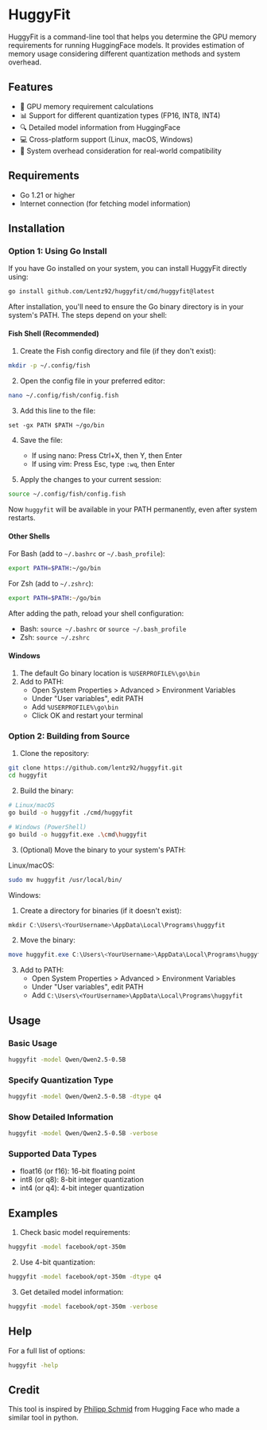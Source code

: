 # HuggyFit

HuggyFit is a command-line tool that helps you determine the GPU memory requirements for running HuggingFace models. It provides estimation of memory usage considering different quantization methods and system overhead.

## Features

- 🧮 GPU memory requirement calculations
- 📊 Support for different quantization types (FP16, INT8, INT4)
- 🔍 Detailed model information from HuggingFace
- 💻 Cross-platform support (Linux, macOS, Windows)
- 🎯 System overhead consideration for real-world compatibility

## Requirements

- Go 1.21 or higher
- Internet connection (for fetching model information)

## Installation

### Option 1: Using Go Install

If you have Go installed on your system, you can install HuggyFit directly using:

```bash
go install github.com/Lentz92/huggyfit/cmd/huggyfit@latest
```

After installation, you'll need to ensure the Go binary directory is in your system's PATH. The steps depend on your shell:

#### Fish Shell (Recommended)
1. Create the Fish config directory and file (if they don't exist):
```bash
mkdir -p ~/.config/fish
```

2. Open the config file in your preferred editor:
```bash
nano ~/.config/fish/config.fish
```

3. Add this line to the file:
```fish
set -gx PATH $PATH ~/go/bin
```

4. Save the file:
   - If using nano: Press Ctrl+X, then Y, then Enter
   - If using vim: Press Esc, type `:wq`, then Enter

5. Apply the changes to your current session:
```bash
source ~/.config/fish/config.fish
```

Now `huggyfit` will be available in your PATH permanently, even after system restarts.

#### Other Shells

For Bash (add to `~/.bashrc` or `~/.bash_profile`):
```bash
export PATH=$PATH:~/go/bin
```

For Zsh (add to `~/.zshrc`):
```zsh
export PATH=$PATH:~/go/bin
```

After adding the path, reload your shell configuration:
- Bash: `source ~/.bashrc` or `source ~/.bash_profile`
- Zsh: `source ~/.zshrc`

#### Windows

1. The default Go binary location is `%USERPROFILE%\go\bin`
2. Add to PATH:
   - Open System Properties > Advanced > Environment Variables
   - Under "User variables", edit PATH
   - Add `%USERPROFILE%\go\bin`
   - Click OK and restart your terminal

### Option 2: Building from Source

1. Clone the repository:
```bash
git clone https://github.com/lentz92/huggyfit.git
cd huggyfit
```

2. Build the binary:
```bash
# Linux/macOS
go build -o huggyfit ./cmd/huggyfit

# Windows (PowerShell)
go build -o huggyfit.exe .\cmd\huggyfit
```

3. (Optional) Move the binary to your system's PATH:

Linux/macOS:
```bash
sudo mv huggyfit /usr/local/bin/
```

Windows:
1. Create a directory for binaries (if it doesn't exist):
```powershell
mkdir C:\Users\<YourUsername>\AppData\Local\Programs\huggyfit
```
2. Move the binary:
```powershell
move huggyfit.exe C:\Users\<YourUsername>\AppData\Local\Programs\huggyfit
```
3. Add to PATH:
   - Open System Properties > Advanced > Environment Variables
   - Under "User variables", edit PATH
   - Add `C:\Users\<YourUsername>\AppData\Local\Programs\huggyfit`

## Usage

### Basic Usage

```bash
huggyfit -model Qwen/Qwen2.5-0.5B
```

### Specify Quantization Type

```bash
huggyfit -model Qwen/Qwen2.5-0.5B -dtype q4
```

### Show Detailed Information

```bash
huggyfit -model Qwen/Qwen2.5-0.5B -verbose
```

### Supported Data Types

- float16 (or f16): 16-bit floating point
- int8 (or q8): 8-bit integer quantization
- int4 (or q4): 4-bit integer quantization

## Examples

1. Check basic model requirements:
```bash
huggyfit -model facebook/opt-350m
```

2. Use 4-bit quantization:
```bash
huggyfit -model facebook/opt-350m -dtype q4
```

3. Get detailed model information:
```bash
huggyfit -model facebook/opt-350m -verbose
```

## Help

For a full list of options:
```bash
huggyfit -help
```

## Credit
This tool is inspired by [Philipp Schmid](https://github.com/philschmid) from Hugging Face who made a similar tool in python.